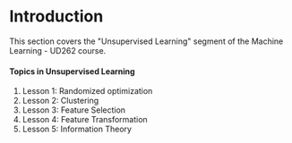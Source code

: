 # Introduction

This section covers the "Unsupervised Learning" segment of the Machine Learning - UD262 course.

#### Topics in Unsupervised Learning

1. Lesson 1: Randomized optimization
2. Lesson 2: Clustering
3. Lesson 3: Feature Selection
4. Lesson 4: Feature Transformation
5. Lesson 5: Information Theory

### 



